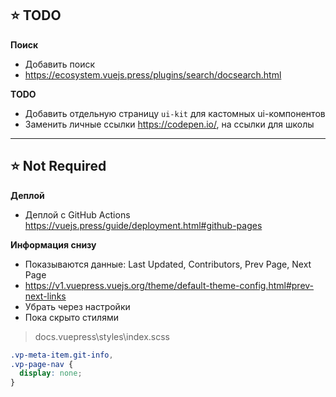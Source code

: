 ## ⭐️ TODO

**Поиск**
- Добавить поиск
- https://ecosystem.vuejs.press/plugins/search/docsearch.html

**TODO**
- Добавить отдельную страницу `ui-kit` для кастомных ui-компонентов
- Заменить личные ссылки https://codepen.io/, на ссылки для школы

---

## ⭐️ Not Required

**Деплой**
- Деплой с GitHub Actions https://vuejs.press/guide/deployment.html#github-pages

**Информация снизу**
- Показываются данные: Last Updated, Contributors, Prev Page, Next Page
- https://v1.vuepress.vuejs.org/theme/default-theme-config.html#prev-next-links
- Убрать через настройки
- Пока скрыто стилями

> docs\.vuepress\styles\index.scss

```css
.vp-meta-item.git-info,
.vp-page-nav {
  display: none;
}
```
